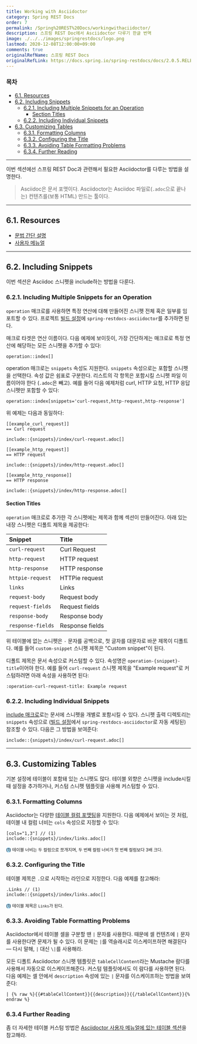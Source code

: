 ```yaml
---
title: Working with Asciidoctor
category: Spring REST Docs
order: 7
permalink: /Spring%20REST%20Docs/workingwithaciidoctor/
description: 스프링 REST Doc에서 Asciidoctor 다루기 한글 번역
image: ./../../images/springrestdocs/logo.png
lastmod: 2020-12-08T12:00:00+09:00
comments: true
originalRefName: 스프링 REST Docs
originalRefLink: https://docs.spring.io/spring-restdocs/docs/2.0.5.RELEASE/reference/html5/#working-with-asciidoctor
---
```


### 목차

- [6.1. Resources](#61-resources)
- [6.2. Including Snippets](#62-including-snippets)
  + [6.2.1. Including Multiple Snippets for an Operation](#621-including-multiple-snippets-for-an-operation)
    * [Section Titles](#section-titles)
  + [6.2.2. Including Individual Snippets](#622-including-individual-snippets)
- [6.3. Customizing Tables](#63-customizing-tables)
  + [6.3.1. Formatting Columns](#631-formatting-columns)
  + [6.3.2. Configuring the Title](#632-configuring-the-title)
  + [6.3.3. Avoiding Table Formatting Problems](#633-avoiding-table-formatting-problems)
  + [6.3.4. Further Reading](#634-further-reading)

---

이번 섹션에선 스프링 REST Doc과 관련해서 필요한 Asciidoctor를 다루는 방법을 설명한다.

> Asciidoc은 문서 포맷이다. Asciidoctor는 Asciidoc 파일로(`.adoc`으로 끝나는) 컨텐츠를(보통 HTML) 만드는 툴이다.

---

## 6.1. Resources

- [문법 간단 설명](https://asciidoctor.org/docs/asciidoc-syntax-quick-reference)
- [사용자 메뉴얼](https://asciidoctor.org/docs/user-manual)

---

## 6.2. Including Snippets

이번 섹션은 Asciidoc 스니펫을 include하는 방법을 다룬다.

### 6.2.1. Including Multiple Snippets for an Operation

`operation` 매크로를 사용하면 특정 연산에 대해 만들어진 스니펫 전체 혹은 일부를 임포트할 수 있다. 프로젝트 [빌드 설정](../gettingstarted#23-build-configuration)에 `spring-restdocs-asciidoctor`를 추가하면 된다.

매크로 타겟은 연산 이름이다. 다음 예제에 보이듯이, 가장 간단하게는 매크로로 특정 연산에 해당하는 모든 스니펫을 추가할 수 있다:

```
operation::index[]
```

operation 매크로는 `snippets` 속성도 지원한다. `snippets` 속성으로는 포함할 스니펫을 선택한다. 속성 값은 쉼표로 구분한다. 리스트의 각 항목은 포함시킬 스니펫 파일 이름이어야 한다 (`.adoc`은 빼고). 예를 들어 다음 예제처럼 curl, HTTP 요청, HTTP 응답 스니펫만 포함할 수 있다:

```
operation::index[snippets='curl-request,http-request,http-response']
```

위 예제는 다음과 동일하다:

```adoc
[[example_curl_request]]
== Curl request

include::{snippets}/index/curl-request.adoc[]

[[example_http_request]]
== HTTP request

include::{snippets}/index/http-request.adoc[]

[[example_http_response]]
== HTTP response

include::{snippets}/index/http-response.adoc[]
```

#### Section Titles

`operation` 매크로로 추가한 각 스니펫에는 제목과 함께 섹션이 만들어진다. 아래 있는 내장 스니펫은 디폴트 제목을 제공한다:

| Snippet           | Title           |
| :---------------- | :-------------- |
| `curl-request`    | Curl Request    |
| `http-request`    | HTTP request    |
| `http-response`   | HTTP response   |
| `httpie-request`  | HTTPie request  |
| `links`           | Links           |
| `request-body`    | Request body    |
| `request-fields`  | Request fields  |
| `response-body`   | Response body   |
| `response-fields` | Response fields |

위 테이블에 없는 스니펫은 `-` 문자를 공백으로, 첫 글자를 대문자로 바꾼 제목이 디폴트다. 예를 들어 `custom-snippet` 스니펫 제목은 "Custom snippet"이 된다.

디폴트 제목은 문서 속성으로 커스텀할 수 있다. 속성명은 `operation-{snippet}-title`이어야 한다. 예를 들어 `curl-request` 스니펫 제목을 "Example request"로 커스텀하려면 아래 속성을 사용하면 된다:

```
:operation-curl-request-title: Example request
```

### 6.2.2. Including Individual Snippets

[include 매크로](https://asciidoctor.org/docs/asciidoc-syntax-quick-reference/#include-files)로는 문서에 스니펫을 개별로 포함시킬 수 있다. 스니펫 출력 디렉토리는 `snippets` 속성으로 ([빌드 설정](../gettingstarted#23-build-configuration)에서 `spring-restdocs-asciidoctor`로 자동 세팅된) 참조할 수 있다. 다음은 그 방법을 보여준다:

```
include::{snippets}/index/curl-request.adoc[]
```

---

## 6.3. Customizing Tables

기본 설정에 테이블이 포함돼 있는 스니펫도 많다. 테이블 외향은 스니펫을 include시킬 때 설정을 추가하거나, 커스텀 스니펫 템플릿을 사용해 커스텀할 수 있다.

### 6.3.1. Formatting Columns

Asciidoctor는 다양한 [테이블 컬럼 포맷팅](https://asciidoctor.org/docs/user-manual/#cols-format)을 지원한다. 다음 예제에서 보이는 것 처럼, 테이블 내 컬럼 너비는 `cols` 속성으로 지정할 수 있다:

```
[cols="1,3"] // (1)
include::{snippets}/index/links.adoc[]
```
<small><span style="background-color: #a9dcfc; border-radius: 50px;">(1)</span> 테이블 너비는 두 컬럼으로 쪼개지며, 두 번째 컬럼 너비가 첫 번째 컬럼보다 3배 크다.</small>

### 6.3.2. Configuring the Title

테이블 제목은 `.`으로 시작하는 라인으로 지정한다. 다음 예제를 참고해라:

```
.Links // (1)
include::{snippets}/index/links.adoc[]
```
<small><span style="background-color: #a9dcfc; border-radius: 50px;">(1)</span> 테이블 제목은 `Links`가 된다.</small>

### 6.3.3. Avoiding Table Formatting Problems

Asciidoctor에서 테이블 셀을 구분할 땐 `|` 문자를 사용한다. 때문에 셀 컨텐츠에 `|` 문자를 사용한다면 문제가 될 수 있다. 이 문제는 `|`를 역슬래시로 이스케이프하면 해결된다 — 다시 말해, `|` 대신  `\|`를 사용해라.

모든 디폴트 Asciidoctor 스니펫 템플릿은 `tableCellContent`라는 Mustache 람다를 사용해서 자동으로 이스케이프해준다. 커스텀 템플릿에서도 이 람다를 사용하면 된다. 다음 예제는 셀 안에서 `description` 속성에 있는 `|` 문자를 이스케이프하는 방법을 보여준다:

```
| {% raw %}{{#tableCellContent}}{{description}}{{/tableCellContent}}{% endraw %}
```

### 6.3.4 Further Reading

좀 더 자세한 테이블 커스텀 방법은 [Asciidoctor 사용자 메뉴얼에 있는 테이블 섹션](https://asciidoctor.org/docs/user-manual/#tables)을 참고해라.